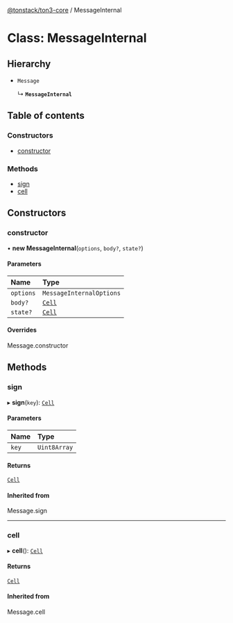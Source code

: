 [@tonstack/ton3-core](../README.md) / MessageInternal

# Class: MessageInternal

## Hierarchy

- `Message`

  ↳ **`MessageInternal`**

## Table of contents

### Constructors

- [constructor](MessageInternal.md#constructor)

### Methods

- [sign](MessageInternal.md#sign)
- [cell](MessageInternal.md#cell)

## Constructors

### constructor

• **new MessageInternal**(`options`, `body?`, `state?`)

#### Parameters

| Name | Type |
| :------ | :------ |
| `options` | `MessageInternalOptions` |
| `body?` | [`Cell`](Cell.md) |
| `state?` | [`Cell`](Cell.md) |

#### Overrides

Message.constructor

## Methods

### sign

▸ **sign**(`key`): [`Cell`](Cell.md)

#### Parameters

| Name | Type |
| :------ | :------ |
| `key` | `Uint8Array` |

#### Returns

[`Cell`](Cell.md)

#### Inherited from

Message.sign

___

### cell

▸ **cell**(): [`Cell`](Cell.md)

#### Returns

[`Cell`](Cell.md)

#### Inherited from

Message.cell
